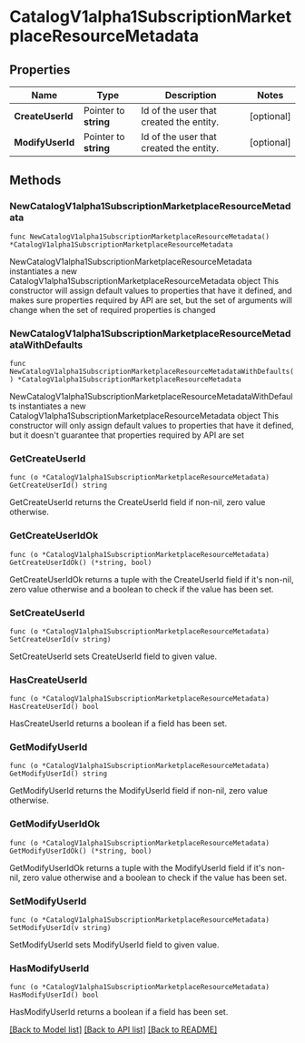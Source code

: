 # CatalogV1alpha1SubscriptionMarketplaceResourceMetadata

## Properties

Name | Type | Description | Notes
------------ | ------------- | ------------- | -------------
**CreateUserId** | Pointer to **string** | Id of the user that created the entity. | [optional] 
**ModifyUserId** | Pointer to **string** | Id of the user that created the entity. | [optional] 

## Methods

### NewCatalogV1alpha1SubscriptionMarketplaceResourceMetadata

`func NewCatalogV1alpha1SubscriptionMarketplaceResourceMetadata() *CatalogV1alpha1SubscriptionMarketplaceResourceMetadata`

NewCatalogV1alpha1SubscriptionMarketplaceResourceMetadata instantiates a new CatalogV1alpha1SubscriptionMarketplaceResourceMetadata object
This constructor will assign default values to properties that have it defined,
and makes sure properties required by API are set, but the set of arguments
will change when the set of required properties is changed

### NewCatalogV1alpha1SubscriptionMarketplaceResourceMetadataWithDefaults

`func NewCatalogV1alpha1SubscriptionMarketplaceResourceMetadataWithDefaults() *CatalogV1alpha1SubscriptionMarketplaceResourceMetadata`

NewCatalogV1alpha1SubscriptionMarketplaceResourceMetadataWithDefaults instantiates a new CatalogV1alpha1SubscriptionMarketplaceResourceMetadata object
This constructor will only assign default values to properties that have it defined,
but it doesn't guarantee that properties required by API are set

### GetCreateUserId

`func (o *CatalogV1alpha1SubscriptionMarketplaceResourceMetadata) GetCreateUserId() string`

GetCreateUserId returns the CreateUserId field if non-nil, zero value otherwise.

### GetCreateUserIdOk

`func (o *CatalogV1alpha1SubscriptionMarketplaceResourceMetadata) GetCreateUserIdOk() (*string, bool)`

GetCreateUserIdOk returns a tuple with the CreateUserId field if it's non-nil, zero value otherwise
and a boolean to check if the value has been set.

### SetCreateUserId

`func (o *CatalogV1alpha1SubscriptionMarketplaceResourceMetadata) SetCreateUserId(v string)`

SetCreateUserId sets CreateUserId field to given value.

### HasCreateUserId

`func (o *CatalogV1alpha1SubscriptionMarketplaceResourceMetadata) HasCreateUserId() bool`

HasCreateUserId returns a boolean if a field has been set.

### GetModifyUserId

`func (o *CatalogV1alpha1SubscriptionMarketplaceResourceMetadata) GetModifyUserId() string`

GetModifyUserId returns the ModifyUserId field if non-nil, zero value otherwise.

### GetModifyUserIdOk

`func (o *CatalogV1alpha1SubscriptionMarketplaceResourceMetadata) GetModifyUserIdOk() (*string, bool)`

GetModifyUserIdOk returns a tuple with the ModifyUserId field if it's non-nil, zero value otherwise
and a boolean to check if the value has been set.

### SetModifyUserId

`func (o *CatalogV1alpha1SubscriptionMarketplaceResourceMetadata) SetModifyUserId(v string)`

SetModifyUserId sets ModifyUserId field to given value.

### HasModifyUserId

`func (o *CatalogV1alpha1SubscriptionMarketplaceResourceMetadata) HasModifyUserId() bool`

HasModifyUserId returns a boolean if a field has been set.


[[Back to Model list]](../README.md#documentation-for-models) [[Back to API list]](../README.md#documentation-for-api-endpoints) [[Back to README]](../README.md)


